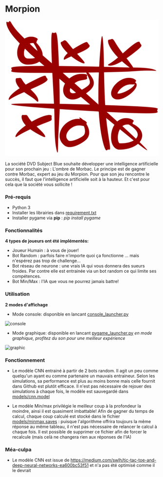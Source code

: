 
# Morpion

![logo](screenshots/brief_logo.png)

La société DVD Subject Blue souhaite développer une intelligence artificielle pour son prochain jeu : L'ombre de Morbac. Le principe est de gagner contre Morbac, expert au jeu du Morpion. Pour que son jeu rencontre le succès, il faut que l'intelligence artificielle soit à la hauteur. Et c'est pour cela que la société vous sollicite !


### Pré-requis

* Python 3
* Installer les librairies dans [requirement.txt](https://github.com/moh-IA/Morpion/blob/develop/msi/requirement.txt "requirement.txt")
* Installer pygame via **pip** : *pip install pygame*


### Fonctionnalités

**4 types de joueurs ont été implémentés:**

* Joueur Humain : à vous de jouer!
* Bot Random : parfois faire n'importe quoi ça fonctionne ... mais n'espérez pas trop de challenge...
* Bot réseau de neurone : une vrais IA qui vous donnera des sueurs froides. Par contre elle est entrainée via un bot random ce qui limite ses compétences.
* Bot Min/Max : l'IA que vous ne pourrez jamais battre!


### Utilisation

**2 modes d'affichage** 

* Mode console: disponible en lancant [console_launcher.py](https://github.com/moh-IA/Morpion/blob/develop/msi/console_launcher.py "console_launcher.py")

![console](https://github.com/moh-IA/Morpion/blob/develop/msi/screenshots/console_screen.png)


* Mode graphique: disponible en lancant [pygame_launcher.py](https://github.com/moh-IA/Morpion/blob/develop/msi/pygame_launcher.py "pygame_launcher.py")
*en mode graphique, profitez du son pour une meilleur expérience*

![graphic](https://github.com/moh-IA/Morpion/blob/develop/msi/screenshots/graphic_screen.gif)

### Fonctionnement
* Le modèle CNN entrainé à partir de 2 bots random. Il agit un peu comme quelqu'un ayant eu comme partenaire un mauvais entraineur. Selon les simulations, sa performance est plus au moins bonne mais celle fournit dans Github est plutôt efficace. Il n'est pas nécessaire de rejouer des simulations à chaque fois, le modèle est sauvegardé dans [models/cnn.model](https://github.com/moh-IA/Morpion/blob/develop/msi/models/cnn.model "cnn.model")

* Le modèle Min/max privilégie le meilleur coup à la profondeur la moindre, ainsi il est quasiment imbattable! Afin de gagner du temps de calcul, chaque coup calculé est stocké dans le fichier [models/minmax.saves](https://github.com/moh-IA/Morpion/blob/develop/msi/models/minmax.saves "minmax.saves") : puisque l'algorithme offrira toujours la même réponse au même tableau, il n'est pas nécessaire de relancer le calcul à chaque fois. Il est possible de supprimer ce fichier afin de forcer le recalcule (mais celà ne changera rien aux réponses de l'IA)

### Méa-culpa
* Le modèle CNN est issue de https://medium.com/swlh/tic-tac-toe-and-deep-neural-networks-ea600bc53f51 et n'a pas été optimisé comme il le devrait


